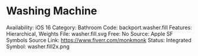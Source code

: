 # Washing Machine

Availability: iOS 16
Category: Bathroom
Code: backport.washer.fill
Features: Hierarchical, Weights
File: washer.fill.svg
Free: No
Source: Apple SF Symbols
Source Link: https://www.fiverr.com/monkmonk
Status: Integrated
Symbol: washer.fill2x.png